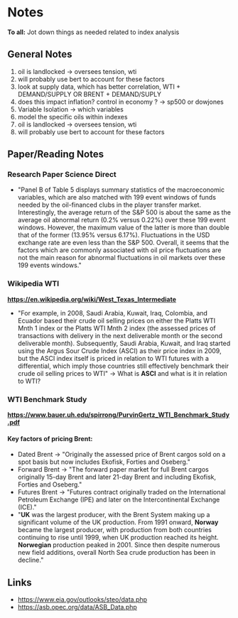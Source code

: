 # Notes 

__To all:__ Jot down things as needed related to index analysis

## General Notes
1. oil is landlocked -> oversees tension, wti 
2. will probably use bert to account for these factors 
3. look at supply data, which has better correlation, WTI + DEMAND/SUPPLY OR BRENT + DEMAND/SUPLY
5. does this impact inflation? control in economy ? -> sp500 or dowjones
6. Variable Isolation -> which variables 
7. model the specific oils within indexes 
8. oil is landlocked -> oversees tension, wti 
9. will probably use bert to account for these factors

## Paper/Reading Notes 

### Research Paper Science Direct
 - "Panel B of Table 5 displays summary statistics of the macroeconomic variables, which are also matched with 199 event windows of funds needed by the oil-financed clubs in the player transfer market.  Interestingly, the average return of the S&P 500 is about the same as the average oil abnormal return (0.2% versus 0.22%) over these 199 event windows. However, the maximum value of the latter is more than double that of the former (13.95% versus 6.17%). Fluctuations in the USD exchange rate are even less than the S&P 500. Overall, it seems that the factors which are commonly associated with oil price fluctuations are not the main reason for abnormal fluctuations in oil markets over these 199 events windows."

 ### Wikipedia WTI
 __https://en.wikipedia.org/wiki/West_Texas_Intermediate__
 - "For example, in 2008, Saudi Arabia, Kuwait, Iraq, Colombia, and Ecuador based their crude oil selling prices on either the Platts WTI Mnth 1 index or the Platts WTI Mnth 2 index (the assessed prices of transactions with delivery in the next deliverable month or the second deliverable month). Subsequently, Saudi Arabia, Kuwait, and Iraq started using the Argus Sour Crude Index (ASCI) as their price index in 2009, but the ASCI index itself is priced in relation to WTI futures with a differential, which imply those countries still effectively benchmark their crude oil selling prices to WTI" -> What is __ASCI__ and what is it in relation to WTI? 

### WTI Benchmark Study
__https://www.bauer.uh.edu/spirrong/PurvinGertz_WTI_Benchmark_Study.pdf__

#### Key factors of pricing Brent: 
- Dated Brent -> "Originally the assessed price of Brent cargos sold on a spot basis but now includes
Ekofisk, Forties and Oseberg."
- Forward Brent -> "The forward paper market for full Brent cargos originally 15-day Brent and later 21-day
Brent and including Ekofisk, Forties and Oseberg."
- Futures Brent -> "Futures contract originally traded on the International Petroleum Exchange (IPE) and
later on the Intercontinental Exchange (ICE)."
- "__UK__ was the largest producer, with
the Brent System making up a significant volume of the UK production. From 1991 onward, __Norway__ became the largest producer, with production from both countries continuing to rise until 1999, when UK production reached its height. __Norwegian__ production peaked in 2001. Since then
despite numerous new field additions, overall North Sea crude production has been in decline."

## Links
 - https://www.eia.gov/outlooks/steo/data.php 
 - https://asb.opec.org/data/ASB_Data.php